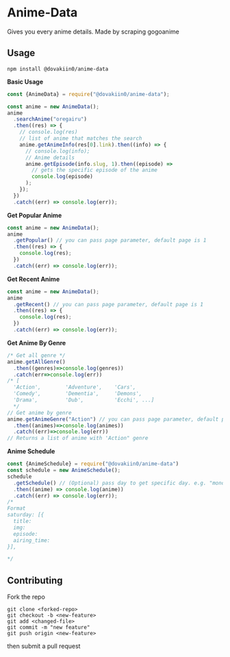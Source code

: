 # Anime-Data
Gives you every anime details. Made by scraping gogoanime

## Usage  
```npm install @dovakiin0/anime-data```

**Basic Usage**
```js
const {AnimeData} = require("@dovakiin0/anime-data");

const anime = new AnimeData();
anime
  .searchAnime("oregairu")
  .then((res) => {
    // console.log(res)
    // list of anime that matches the search
    anime.getAnimeInfo(res[0].link).then((info) => {
      // console.log(info);
      // Anime details
      anime.getEpisode(info.slug, 1).then((episode) =>
        // gets the specific episode of the anime
        console.log(episode)
      );
    });
  })
  .catch((err) => console.log(err));
```

**Get Popular Anime**
```js
const anime = new AnimeData();
anime
  .getPopular() // you can pass page parameter, default page is 1
  .then((res) => {
    console.log(res);
  })
  .catch((err) => console.log(err));

```

**Get Recent Anime**
```js
const anime = new AnimeData();
anime
  .getRecent() // you can pass page parameter, default page is 1
  .then((res) => {
    console.log(res);
  })
  .catch((err) => console.log(err));
```

**Get Anime By Genre**
```js
/* Get all genre */
anime.getAllGenre()
  .then((genres)=>console.log(genres))
  .catch(err=>console.log(err))
/* [
  'Action',        'Adventure',    'Cars',
  'Comedy',        'Dementia',     'Demons',
  'Drama',         'Dub',          'Ecchi', ...]
  */
// Get anime by genre
anime.getAnimeGenre("Action") // you can pass page parameter, default page is 1
  .then((animes)=>console.log(animes))
  .catch((err)=>console.log(err))
// Returns a list of anime with 'Action" genre
```

**Anime Schedule**
```js
const {AnimeSchedule} = require("@dovakiin0/anime-data")
const schedule = new AnimeSchedule();
schedule
  .getSchedule() // (Optional) pass day to get specific day. e.g. "monday", "tuesday"
  .then((anime) => console.log(anime))
  .catch((err) => console.log(err));
/*
Format
saturday: [{
  title: 
  img: 
  episode: 
  airing_time: 
}],

*/
```

## Contributing
Fork the repo
```
git clone <forked-repo>
git checkout -b <new-feature>
git add <changed-file>
git commit -m "new feature"
git push origin <new-feature>
```
then submit a pull request